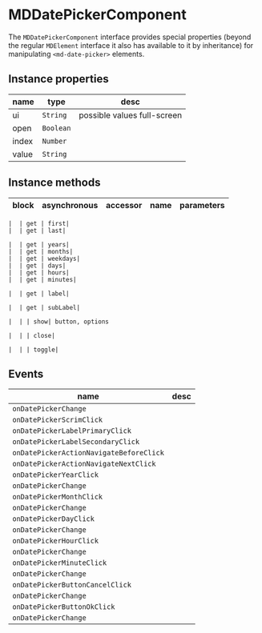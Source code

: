 # MDDatePickerComponent
The `MDDatePickerComponent` interface provides special properties (beyond the regular `MDElement` interface it also has available to it by inheritance) for manipulating `<md-date-picker>` elements.

## Instance properties

name|type|desc
---|---|---
ui|`String`|possible values full-screen
open|`Boolean`|
index|`Number`|
value|`String`|

## Instance methods

block| asynchronous | accessor| name| parameters
---| --- | ---| ---| ---

    |  | get | first| 
    |  | get | last| 

    |  | get | years| 
    |  | get | months| 
    |  | get | weekdays| 
    |  | get | days| 
    |  | get | hours| 
    |  | get | minutes| 

    |  | get | label| 

    |  | get | subLabel| 

    |  | | show| button, options

    |  | | close| 

    |  | | toggle| 

## Events

name|desc
---|---
`onDatePickerChange`|
`onDatePickerScrimClick`|
`onDatePickerLabelPrimaryClick`|
`onDatePickerLabelSecondaryClick`|
`onDatePickerActionNavigateBeforeClick`|
`onDatePickerActionNavigateNextClick`|
`onDatePickerYearClick`|
`onDatePickerChange`|
`onDatePickerMonthClick`|
`onDatePickerChange`|
`onDatePickerDayClick`|
`onDatePickerChange`|
`onDatePickerHourClick`|
`onDatePickerChange`|
`onDatePickerMinuteClick`|
`onDatePickerChange`|
`onDatePickerButtonCancelClick`|
`onDatePickerChange`|
`onDatePickerButtonOkClick`|
`onDatePickerChange`|
